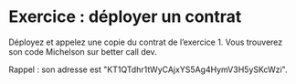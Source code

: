 # Exercice : déployer un contrat

Déployez et appelez une copie du contrat de l’exercice 1. Vous trouverez son code Michelson sur better call dev.

Rappel : son adresse est "KT1QTdhr1tWyCAjxYS5Ag4HymV3H5ySKcWzi".
